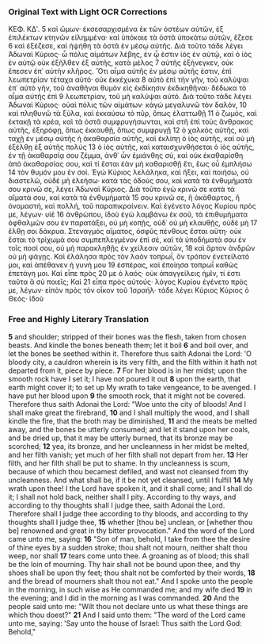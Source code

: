 ### Original Text with Light OCR Corrections

ΚΕΦ. ΚΔʹ.
5 καὶ ὤμων· ἐκσεσαρχισμένα ἐκ τῶν ὀστέων αὐτῶν, ἐξ ἐπιλέκτων κτηνῶν εἰλημμένα· καὶ ὑπόκαιε τὰ ὀστᾶ ὑποκάτω αὐτῶν, ἔζεσε
6 καὶ ἐξέζεσε, καὶ ἠψήθη τὰ ὀστᾶ ἐν μέσῳ αὐτῆς. Διὰ τοῦτο τάδε λέγει Ἀδωναὶ Κύριος· ὦ πόλις αἱμάτων λέβης, ἐν ᾧ ἐστιν ἰὸς ἐν αὐτῷ, καὶ ὁ ἰὸς ἐν αὐτῷ οὐκ ἐξῆλθεν ἐξ αὐτῆς, κατὰ μέλος
7 αὐτῆς ἐξήνεγκεν, οὐκ ἔπεσεν ἐπ᾿ αὐτὴν κλῆρος. Ὅτι αἷμα αὐτῆς ἐν μέσῳ αὐτῆς ἐστιν, ἐπὶ λεωπετρίαν τέταχα αὐτό· οὐκ ἐκκέχυκα
8 αὐτὸ ἐπὶ τὴν γῆν, τοῦ καλύψαι ἐπ᾿ αὐτὸ γῆν, τοῦ ἀναθῆναι θυμὸν εἰς ἐκδίκησιν ἐκδικηθῆναι· δέδωκα τὸ αἷμα αὐτῆς ἐπὶ
9 λεωπετρίαν, τοῦ μὴ καλύψαι αὐτό. Διὰ τοῦτο τάδε λέγει Ἀδωναὶ Κύριος· οὐαὶ πόλις τῶν αἱμάτων· κἀγὼ μεγαλυνῶ τὸν δαλόν,
10 καὶ πληθυνῶ τὰ ξύλα, καὶ ἐκκαύσω τὸ πῦρ, ὅπως ἐλαττωθῇ
11 ὁ ζωμός, καὶ ἐκτακῇ τὰ κρέα, καὶ τὰ ὀστᾶ συμφρυγήσωνται, καὶ στῆ ἐπὶ τοὺς ἄνθρακας αὐτῆς, ἐξηρόφῃ, ὅπως ἐκκαυθῇ, ὅπως συμφρυγῇ
12 ὁ χαλκός αὐτῆς, καὶ ταχῇ ἐν μέσῳ αὐτῆς ἡ ἀκαθαρσία αὐτῆς, καὶ ἐκλίπῃ ὁ ἰὸς αὐτῆς, καὶ οὐ μὴ ἐξέλθῃ ἐξ αὐτῆς πολύς
13 ὁ ἰὸς αὐτῆς, καὶ καταισχυνθήσεται ὁ ἰὸς αὐτῆς, ἐν τῇ ἀκαθαρσίᾳ σου ζέμμα, ἀνθ᾿ ὧν ἐμιάνθης σύ, καὶ οὐκ ἐκαθαρίσθη ἀπὸ ἀκαθαρσίας σου, καὶ τί ἔσται ἐὰν μὴ καθαρισθῇ ἔτι, ἕως οὗ ἐμπλήσω
14 τὸν θυμόν μου ἐν σοί. Ἐγὼ Κύριος λελάληκα, καὶ ἥξει, καὶ ποιήσω, οὐ διαστελῶ, οὐδὲ μὴ ἐλεήσω· κατὰ τὰς ὁδούς σου, καὶ κατὰ τὰ ἐνθυμήματά σου κρινῶ σε, λέγει Ἀδωναὶ Κύριος. Διὰ τοῦτο ἐγὼ κρινῶ σε κατὰ τὰ αἵματά σου, καὶ κατὰ τὰ ἐνθυμήματά
15 σου κρινῶ σε, ἢ ἀκάθαρτος, ἢ ὀνομαστή, καὶ πολλή, τοῦ παραπικραίνειν. Καὶ ἐγένετο λόγος Κυρίου πρὸς με, λέγων· υἱὲ
16 ἀνθρώπου, ἰδοὺ ἐγὼ λαμβάνω ἐκ σοῦ, τὰ ἐπιθυμήματα ὀφθαλμῶν σου ἐν παρατάξει, οὐ μὴ κοπῇς, οὐδ᾿ οὐ μὴ κλαυθῇς, οὐδὲ μὴ
17 ἔλθῃ σοι δάκρυα. Στεναγμὸς αἵματος, ὀσφῦς πένθους ἔσται αὕτη· οὐκ ἔσται τὸ τρίχωμά σου συμπεπλεγμένον ἐπὶ σέ, καὶ τὰ ὑποδήματά σου ἐν τοῖς ποσί σου, οὐ μὴ παρακληθῇς ἐν χείλεσιν αὐτῶν,
18 καὶ ἄρτον ἀνδρῶν οὐ μὴ φάγῃς. Καὶ ἐλάλησα πρὸς τὸν λαὸν τοπρωΐ, ὃν τρόπον ἐνετείλατό μοι, καὶ ἀπέθανεν ἡ γυνή μου
19 ἑσπέρας, καὶ ἐποίησα τοπρωΐ καθὼς ἐπετάγη μοι. Καὶ εἶπε πρὸς
20 με ὁ λαός· οὐκ ἀπαγγείλεις ἡμῖν, τί ἐστι ταῦτα ἃ σὺ ποιεῖς; Καὶ
21 εἶπα πρὸς αὐτούς· λόγος Κυρίου ἐγένετο πρὸς με, λέγων· εἰπὸν πρὸς τὸν οἶκον τοῦ Ἰσραήλ· τάδε λέγει Κύριος Κύριος ὁ Θεός· ἰδοὺ

### Free and Highly Literary Translation

**5** and shoulder; stripped of their bones was the flesh, taken from chosen beasts. And kindle the bones beneath them; let it boil
**6** and boil over, and let the bones be seethed within it. Therefore thus saith Adonai the Lord: 'O bloody city, a cauldron wherein is its very filth, and the filth within it hath not departed from it, piece by piece.
**7** For her blood is in her midst; upon the smooth rock have I set it; I have not poured it out
**8** upon the earth, that earth might cover it; to set up My wrath to take vengeance, to be avenged. I have put her blood upon
**9** the smooth rock, that it might not be covered. Therefore thus saith Adonai the Lord: "Woe unto the city of bloods! And I shall make great the firebrand,
**10** and I shall multiply the wood, and I shall kindle the fire, that the broth may be diminished,
**11** and the meats be melted away, and the bones be utterly consumed; and let it stand upon her coals, and be dried up, that it may be utterly burned, that its bronze may be scorched;
**12** yea, its bronze, and her uncleanness in her midst be melted, and her filth vanish; yet much of her filth shall not depart from her.
**13** Her filth, and her filth shall be put to shame. In thy uncleanness is scum, because of which thou becamest defiled, and wast not cleansed from thy uncleanness. And what shall be, if it be not yet cleansed, until I fulfill
**14** My wrath upon thee! I the Lord have spoken it, and it shall come; and I shall do it; I shall not hold back, neither shall I pity. According to thy ways, and according to thy thoughts shall I judge thee, saith Adonai the Lord. Therefore shall I judge thee according to thy bloods, and according to thy thoughts shall I judge thee,
**15** whether [thou be] unclean, or [whether thou be] renowned and great in thy bitter provocation." And the word of the Lord came unto me, saying:
**16** "Son of man, behold, I take from thee the desire of thine eyes by a sudden stroke; thou shalt not mourn, neither shalt thou weep, nor shall
**17** tears come unto thee. A groaning as of blood; this shall be the loin of mourning. Thy hair shall not be bound upon thee, and thy shoes shall be upon thy feet; thou shalt not be comforted by their words,
**18** and the bread of mourners shalt thou not eat." And I spoke unto the people in the morning, in such wise as He commanded me; and my wife died
**19** in the evening; and I did in the morning as I was commanded.
**20** And the people said unto me: "Wilt thou not declare unto us what these things are which thou doest?"
**21** And I said unto them: "The word of the Lord came unto me, saying: 'Say unto the house of Israel: Thus saith the Lord God: Behold,"